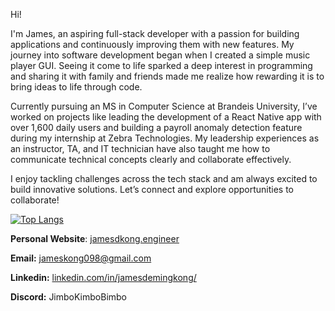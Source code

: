 Hi! 

I'm James, an aspiring full-stack developer with a passion for building applications and continuously improving them with new features. My journey into software development began when I created a simple music player GUI. Seeing it come to life sparked a deep interest in programming and sharing it with family and friends made me realize how rewarding it is to bring ideas to life through code.

Currently pursuing an MS in Computer Science at Brandeis University, I’ve worked on projects like leading the development of a React Native app with over 1,600 daily users and building a payroll anomaly detection feature during my internship at Zebra Technologies. My leadership experiences as an instructor, TA, and IT technician have also taught me how to communicate technical concepts clearly and collaborate effectively.

I enjoy tackling challenges across the tech stack and am always excited to build innovative solutions. Let’s connect and explore opportunities to collaborate!

[![Top Langs](https://github-readme-stats.vercel.app/api/top-langs/?username=jameskong098&layout=compact)](https://github.com/jameskong098/github-readme-stats)

**Personal Website**: [jamesdkong.engineer](https://jamesdkong.engineer)

**Email:** jameskong098@gmail.com

**Linkedin:** [linkedin.com/in/jamesdemingkong/](https://www.linkedin.com/in/jamesdemingkong/)

**Discord:** JimboKimboBimbo

<!-- ![Top Languages](https://github-readme-stats.vercel.app/api?username=jameskong098&count_private=true&show_icons=true&theme=github_dark) -->

<!-- ![Top Languages](https://github-readme-stats.vercel.app/api/top-langs/?username=jameskong098&show_icons=true&theme=github_dark) -->
